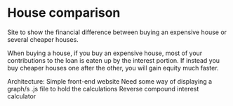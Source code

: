 # House comparison
Site to show the financial difference between buying an expensive house or several cheaper houses.

When buying a house, if you buy an expensive house, most of your contributions to the loan is eaten up by the interest portion. If instead you buy cheaper houses one after the other, you will gain equity much faster.

Architecture:
Simple front-end website
Need some way of displaying a graph/s
.js file to hold the calculations
Reverse compound interest calculator





